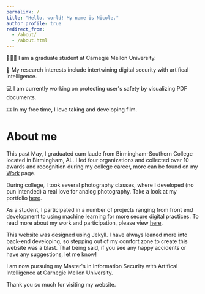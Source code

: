 ```yaml
---
permalink: /
title: "Hello, world! My name is Nicole."
author_profile: true
redirect_from: 
  - /about/
  - /about.html
---
```


👩🏻‍💻 I am a graduate student at Carnegie Mellon University.

🔬 My research interests include intertwining digital security with artifical intelligence.

💻 I am currently working on protecting user's safety by visualizing PDF documents.

🎞️ In my free time, I love taking and developing film.

About me 
======

This past May, I graduated cum laude from Birmingham-Southern College located in Birmingham, AL. I led four organizations and collected over 10 awards and recognition during my college career, more can be found on my [Work](https://nicolevgarduno.github.io/work/career-experiences) page.

During college, I took several photography classes, where I developed (no pun intended) a real love for analog photography. Take a look at my portfolio [here](https://nicolevgarduno.github.io/photography/). 

As a student, I participated in a number of projects ranging from front end development to using machine learning for more secure digital practices. To read more about my work and participation, please view [here](https://nicolevgarduno.github.io/work/research-projects).

This website was designed using Jekyll. I have always leaned more into back-end developing, so stepping out of my comfort zone to create this website was a blast. That being said, if you see any happy accidents or have any suggestions, let me know! 

I am now pursuing my Master's in Information Security with Artifical Intelligence at Carnegie Mellon University. 

Thank you so much for visiting my website.
